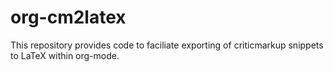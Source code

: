 # org-cm2latex

This repository provides code to faciliate exporting of criticmarkup snippets to LaTeX within org-mode.

